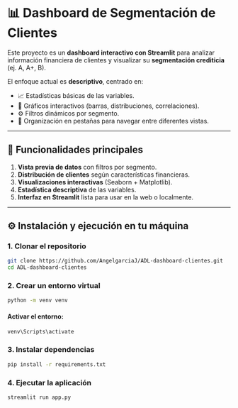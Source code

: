# 📊 Dashboard de Segmentación de Clientes

Este proyecto es un **dashboard interactivo con Streamlit** para analizar información financiera de clientes y visualizar su **segmentación crediticia** (ej. A, A+, B).  

El enfoque actual es **descriptivo**, centrado en:
- 📈 Estadísticas básicas de las variables.
- 🎨 Gráficos interactivos (barras, distribuciones, correlaciones).
- ⚙️ Filtros dinámicos por segmento.
- 🧩 Organización en pestañas para navegar entre diferentes vistas.

---

## 🔎 Funcionalidades principales
1. **Vista previa de datos** con filtros por segmento.  
2. **Distribución de clientes** según características financieras.  
3. **Visualizaciones interactivas** (Seaborn + Matplotlib).  
4. **Estadística descriptiva** de las variables.  
5. **Interfaz en Streamlit** lista para usar en la web o localmente.  

---

## ⚙️ Instalación y ejecución en tu máquina

### 1. Clonar el repositorio
```bash
git clone https://github.com/AngelgarciaJ/ADL-dashboard-clientes.git
cd ADL-dashboard-clientes
```
### 2. Crear un entorno virtual
```bash
python -m venv venv
```
#### Activar el entorno:
```bash
venv\Scripts\activate
```

### 3. Instalar dependencias
```bash
pip install -r requirements.txt
```
### 4. Ejecutar la aplicación
```bash
streamlit run app.py
```
